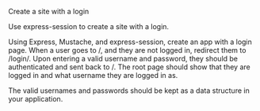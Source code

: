 Create a site with a login

Use express-session to create a site with a login.

Using Express, Mustache, and express-session, create an app with a login page. When a user goes to /, and they are not logged in, redirect them to /login/. Upon entering a valid username and password, they should be authenticated and sent back to /. The root page should show that they are logged in and what username they are logged in as.

The valid usernames and passwords should be kept as a data structure in your application.
